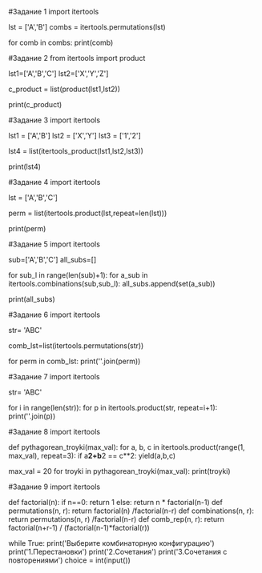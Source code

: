 #Задание 1
import itertools

lst = ['A','B']
combs = itertools.permutations(lst)

for comb in combs:
    print(comb)
 
#Задание 2
from itertools import product

lst1=['A','B','C']
lst2=['X','Y','Z']

c_product = list(product(lst1,lst2))

print(c_product)

#Задание 3
import itertools

lst1 = ['A','B']
lst2 = ['X','Y']
lst3 = ['1','2']

lst4 = list(itertools_product(lst1,lst2,lst3))

print(lst4)

#Задание 4 
import itertools

lst = ['A','B','C']

perm = list(itertools.product(lst,repeat=len(lst)))

print(perm)
           
#Задание 5
import itertools

sub=['A','B','C']
all_subs=[]

for sub_l in range(len(sub)+1):
  for a_sub in itertools.combinations(sub,sub_l):
      all_subs.append(set(a_sub))
  
  
print(all_subs)

#Задание 6
import itertools

str= 'ABC'

comb_lst=list(itertools.permutations(str))

for perm in comb_lst:
    print(''.join(perm))

#Задание 7
import itertools

str= 'ABC'

for i in range(len(str)):
    for p in itertools.product(str, repeat=i+1):
        print(''.join(p))

#Задание 8
import itertools

def pythagorean_troyki(max_val):
  for a, b, c in itertools.product(range(1, max_val), repeat=3):
    if a**2+b**2 == c**2:
      yield(a,b,c)

max_val = 20 
for troyki in pythagorean_troyki(max_val):
  print(troyki)

#Задание 9
import itertools

def factorial(n):
    if n==0:
        return 1
    else:
        return n * factorial(n-1)
def permutations(n, r):
    return factorial(n) /factorial(n-r)
def combinations(n, r):
    return permutations(n, r) /factorial(n-r)
def comb_rep(n, r):
    return factorial(n+r-1) / (factorial(n-1)*factorial(r))

while True:
    print('Выберите комбинаторную конфигурацию')
    print('1.Перестановки')
    print('2.Сочетания')
    print('3.Сочетания с повторениями')
    choice = int(input())

